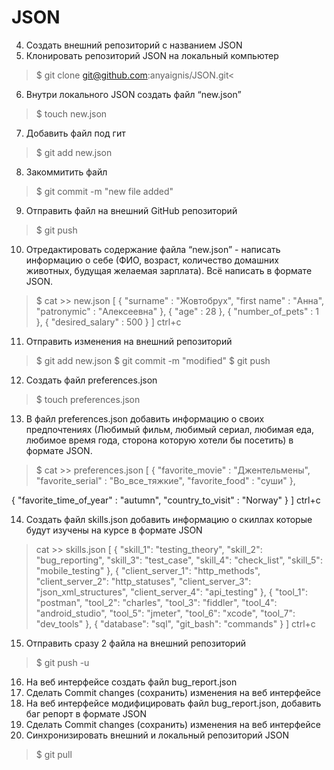 # JSON
4. Создать внешний репозиторий c названием JSON
5. Клонировать репозиторий JSON на локальный компьютер		    

> $ git clone git@github.com:anyaignis/JSON.git<

6. Внутри локального JSON создать файл “new.json”

>$ touch new.json

7. Добавить файл под гит

>$ git add new.json

8. Закоммитить файл

>$ git commit -m "new file added"

9. Отправить файл на внешний GitHub репозиторий

>$ git push

10. Отредактировать содержание файла “new.json” - написать информацию о себе (ФИО, возраст, количество домашних животных, будущая желаемая зарплата). Всё написать в формате JSON.

>$ cat >> new.json
[
{
  "surname"  : "Жовтобрух",
  "first name" : "Анна",
 "patronymic" : "Алексеевна"
},
{
  "age" : 28
},
{
   "number_of_pets" : 1
},
{
   "desired_salary" : 500
}
]
ctrl+c

11. Отправить изменения на внешний репозиторий

>$ git add new.json
$ git commit -m "modified"
$ git push

12. Создать файл preferences.json
>$ touch preferences.json

13. В файл preferences.json добавить информацию о своих предпочтениях (Любимый фильм, любимый сериал, любимая еда, любимое время года, сторона которую хотели бы посетить) в формате JSON.
>$ cat >> preferences.json
>[
{
        "favorite_movie" : "Джентельмены",
        "favorite_serial" : "Во_все_тяжкие",
        "favorite_food" : "суши"
},

{
        "favorite_time_of_year" : "autumn",
        "country_to_visit" : "Norway"
}
]
ctrl+c

14. Создать файл skills.json добавить информацию о скиллах которые будут изучены на курсе в формате JSON
>cat >> skills.json
>[
{
	"skill_1": "testing_theory",
	"skill_2": "bug_reporting",
	"skill_3": "test_case",
	"skill_4": "check_list",
	"skill_5": "mobile_testing"
}, 
{
	"client_server_1": "http_methods",
	"client_server_2": "http_statuses",
	"client_server_3": "json_xml_structures",
	"client_server_4": "api_testing"
}, 
{
	"tool_1": "postman",
	"tool_2": "charles",
	"tool_3": "fiddler",
	"tool_4": "android_studio",
	"tool_5": "jmeter",
	"tool_6": "xcode",
	"tool_7": "dev_tools"
}, 
{
	"database": "sql",
	"git_bash": "commands"
}
]
ctrl+c

15. Отправить сразу 2 файла на внешний репозиторий
>$ git push -u

16. На веб интерфейсе создать файл bug_report.json
17. Сделать Commit changes (сохранить) изменения на веб интерфейсе
18. На веб интерфейсе модифицировать файл bug_report.json, добавить баг репорт в формате JSON
19. Сделать Commit changes (сохранить) изменения на веб интерфейсе
20. Синхронизировать внешний и локальный репозиторий JSON
>$ git pull



